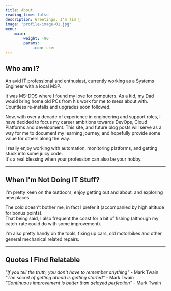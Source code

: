 ```yaml
---
title: About
reading_time: false
description: Greetings, I'm Tim 👋
image: "profile-image-01.jpg"
menu:
    main: 
        weight: -90
        params:
            icon: user
---
```


## Who am I?

An avid IT professional and enthusiast, currently working as a Systems Engineer with a local MSP.  

It was MS-DOS where I found my love for computers. As a kid, my Dad would bring home old PCs from his work for me to mess about with. Countless re-installs and upgrades soon followed.  

Now, with over a decade of experience in engineering and support roles, I have decided to focus my career ambitions towards DevOps, Cloud Platforms and development. This site, and future blog posts will serve as a way for me to document my learning journey, and hopefully provide some value for others along the way.  

I really enjoy working with automation, monitoring platforms, and getting stuck into some juicy code.  
It's a real blessing when your profession can also be your hobby.  

---

## When I'm Not Doing IT Stuff?

I'm pretty keen on the outdoors, enjoy getting out and about, and exploring new places.  

The cold doesn't bother me, in fact I prefer it (accompanied by high altitude for bonus points).  
That being said, I also frequent the coast for a bit of fishing (although my catch-rate could do with some improvement).  

I'm also pretty handy on the tools, fixing up cars, old motorbikes and other general mechanical related repairs.  

---

## Quotes I Find Relatable

*"If you tell the truth, you don't have to remember anything"* - Mark Twain  
*"The secret of getting ahead is getting started"* - Mark Twain  
*"Continuous improvement is better than delayed perfection"* - Mark Twain  
